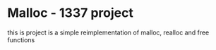 # Malloc - 1337 project

this is project is a simple reimplementation of malloc, realloc and free functions
